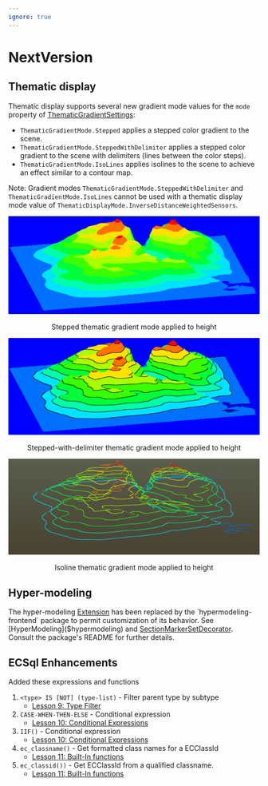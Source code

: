 ```yaml
---
ignore: true
---
```

# NextVersion

## Thematic display

Thematic display supports several new gradient mode values for the `mode` property of [ThematicGradientSettings]($common):
* `ThematicGradientMode.Stepped` applies a stepped color gradient to the scene.
* `ThematicGradientMode.SteppedWithDelimiter` applies a stepped color gradient to the scene with delimiters (lines between the color steps).
* `ThematicGradientMode.IsoLines` applies isolines to the scene to achieve an effect similar to a contour map.

Note: Gradient modes `ThematicGradientMode.SteppedWithDelimiter` and `ThematicGradientMode.IsoLines` cannot be used with a thematic display mode value of `ThematicDisplayMode.InverseDistanceWeightedSensors`.

![stepped thematic gradient mode applied to height](./assets/thematic_stepped.png)
<p align="center">Stepped thematic gradient mode applied to height</p>

![stepped-with-delimiter thematic gradient mode applied to height](./assets/thematic_steppedWithDelimiter.png)
<p align="center">Stepped-with-delimiter thematic gradient mode applied to height</p>

![isoline thematic gradient mode applied to height](./assets/thematic_isolines.png)
<p align="center">Isoline thematic gradient mode applied to height</p>

## Hyper-modeling

The hyper-modeling [Extension]($frontend) has been replaced by the `hypermodeling-frontend` package to permit customization of its behavior. See [HyperModeling]($hypermodeling) and [SectionMarkerSetDecorator]($hypermodeling). Consult the package's README for further details.

## ECSql Enhancements

Added these expressions and functions

1. `<type> IS [NOT] (type-list)` - Filter parent type by subtype
    * [Lesson 9: Type Filter](../learning/ECSQLTutorial/TypeFilter.md)
1. `CASE-WHEN-THEN-ELSE` - Conditional expression
    * [Lesson 10: Conditional Expressions](../learning/ECSQLTutorial/ConditionalExpr.md)
1. `IIF()`  - Conditional expression
    * [Lesson 10: Conditional Expressions](../learning/ECSQLTutorial/ConditionalExpr.md)
1. `ec_classname()` - Get formatted class names for a ECClassId
    * [Lesson 11: Built-In functions](../learning/ECSQLTutorial/BuiltInFunctions.md)
1. `ec_classid())` - Get ECClassId from a  qualified classname.
    * [Lesson 11: Built-In functions](../learning/ECSQLTutorial/BuiltInFunctions.md)
